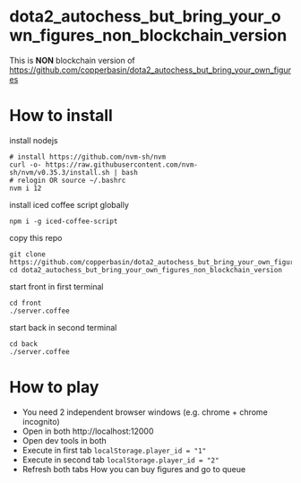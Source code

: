 # dota2_autochess_but_bring_your_own_figures_non_blockchain_version
This is **NON** blockchain version of https://github.com/copperbasin/dota2_autochess_but_bring_your_own_figures

# How to install
install nodejs

    # install https://github.com/nvm-sh/nvm
    curl -o- https://raw.githubusercontent.com/nvm-sh/nvm/v0.35.3/install.sh | bash
    # relogin OR source ~/.bashrc
    nvm i 12

install iced coffee script globally

    npm i -g iced-coffee-script

copy this repo

    git clone https://github.com/copperbasin/dota2_autochess_but_bring_your_own_figures_non_blockchain_version
    cd dota2_autochess_but_bring_your_own_figures_non_blockchain_version

start front in first terminal

    cd front
    ./server.coffee

start back in second terminal

    cd back
    ./server.coffee

# How to play
 * You need 2 independent browser windows (e.g. chrome + chrome incognito)
 * Open in both http://localhost:12000
 * Open dev tools in both
 * Execute in first tab `localStorage.player_id = "1"`
 * Execute in second tab `localStorage.player_id = "2"`
 * Refresh both tabs
How you can buy figures and go to queue
